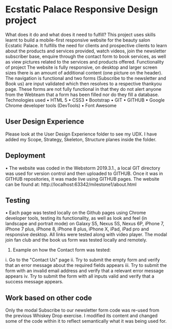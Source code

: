 # Ecstatic Palace Responsive Design project

What does it do and what does it need to fulfill?
This project uses skills learnt to build a mobile-first responsive website for the beauty salon Ecstatic Palace. It fulfills the need for clients and prospective clients to learn about the products and services provided, watch videos, join the newsletter subscriber base, enquire through the contact form to book services, as well as view pictures related to the services and products offered.
Functionality of project
The website is fully responsive, on desktop and larger screen sizes there is an amount of additional content (one picture on the header). The navigation is functional and two forms (Subscribe to the newsletter and Book us) are input validated which then resolves to a respective thankyou page. These forms are not fully functional in that they do not alert anyone from the Webteam that a form has been filled nor do they fill a database. 
Technologies used
•	HTML 5
•	CSS3
•	Bootstrap
•	GIT
•	GITHUB
•	Google Chrome developer tools (DevTools)
•	Font Awesome

## User Design Experience 
Please look at the User Design Experience folder to see my UDX. I have added my Scope, Strategy, Skeleton, Structure planes inside the folder. 

## Deployment 
•	The website was coded in the Webstorm 2019.3.1., a local GIT directory was used for version control and then uploaded to GITHUB. Once it was in GITHUB repositories, it was made live using GITHUB pages. The website can be found at: 
http://localhost:63342/milestone1/about.html

## Testing
•	Each page was tested locally on the Github pages using Chrome developer tools, testing its functionality, as well as look and feel (in landscape and portrait mode) on Galaxy S5, Nexus 5S, Nexus 6P, iPhone 7, iPhone 7 plus, iPhone 8, iPhone 8 plus, iPhone X, iPad, iPad pro and responsive desktop. All links were tested along with video player. The modal join fan club and the book us form was tested locally and remotely. 
1.	Example on how the Contact form was tested: 

i.	Go to the "Contact Us" page
ii.	Try to submit the empty form and verify that an error message about the required fields appears
iii.	Try to submit the form with an invalid email address and verify that a relevant error message appears
iv.	Try to submit the form with all inputs valid and verify that a success message appears.

## Work based on other code
Only the modal Subscribe to our newsletter form code was re-used from the previous Whiskey Drop exercise. I modified its content and changed some of the code within it to reflect semantically what it was being used for. 

